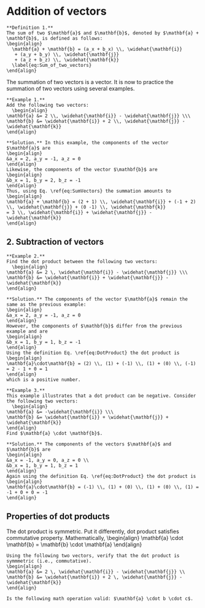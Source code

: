 # Addition of vectors 

```{definition}
**Definition 1.**
The sum of two $\mathbf{a}$ and $\mathbf{b}$, denoted by $\mathbf{a} + \mathbf{b}$, is defined as follows:
\begin{align}
  \mathbf{a} + \mathbf{b} = (a_x + b_x) \\, \widehat{\mathbf{i}} 
   + (a_y + b_y) \\, \widehat{\mathbf{j}} 
   + (a_z + b_z) \\, \widehat{\mathbf{k}} 
  \label{eq:Sum_of_two_vectors}
\end{align}
```

The summation of two vectors is a vector. It is now to practice the summation of two vectors using several examples. 

```{example}
**Example 1.**
Add the following two vectors: 
  \begin{align}
\mathbf{a} &= 2 \\, \widehat{\mathbf{i}} - \widehat{\mathbf{j}} \\\  
\mathbf{b} &= \widehat{\mathbf{i}} + 2 \\, \widehat{\mathbf{j}} - \widehat{\mathbf{k}}
\end{align}

**Solution.** In this example, the components of the vector $\mathbf{a}$ are
\begin{align}
&a_x = 2, a_y = -1, a_z = 0 
\end{align}
Likewise, the components of the vector $\mathbf{b}$ are
\begin{align}
&b_x = 1, b_y = 2, b_z = -1
\end{align}
Thus, using Eq. \ref{eq:SumVectors} the summation amounts to
\begin{align}
\mathbf{a} + \mathbf{b} = (2 + 1) \\, \widehat{\mathbf{i}} + (-1 + 2) \\, \widehat{\mathbf{j}} + (0 -1) \\, \widehat{\mathbf{k}} 
= 3 \\, \widehat{\mathbf{i}} + \widehat{\mathbf{j}} - \widehat{\mathbf{k}} 
\end{align}
```

## 2. Subtraction of vectors 
```{example}
**Example 2.**
Find the dot product between the following two vectors:
  \begin{align}
\mathbf{a} &= 2 \, \widehat{\mathbf{i}} - \widehat{\mathbf{j}} \\\ 
\mathbf{b} &= \widehat{\mathbf{i}} + \widehat{\mathbf{j}} - \widehat{\mathbf{k}}
\end{align}

**Solution.** The components of the vector $\mathbf{a}$ remain the same as the previous example: 
\begin{align}
&a_x = 2, a_y = -1, a_z = 0 
\end{align}
However, the components of $\mathbf{b}$ differ from the previous example and are 
\begin{align}
&b_x = 1, b_y = 1, b_z = -1
\end{align}
Using the definition Eq. \ref{eq:DotProduct} the dot product is
\begin{align}
\mathbf{a}\cdot\mathbf{b} = (2) \\, (1) + (-1) \\, (1) + (0) \\, (-1) = 2 - 1 + 0 = 1
\end{align}
which is a positive number.
```

```{example}
**Example 3.**
This example illustrates that a dot product can be negative. Consider the following two vectors:
  \begin{align}
\mathbf{a} &= -\widehat{\mathbf{i}} \\\ 
\mathbf{b} &= \widehat{\mathbf{i}} + \widehat{\mathbf{j}} + \widehat{\mathbf{k}}
\end{align}
Find $\mathbf{a} \cdot \mathbf{b}$. 

**Solution.** The components of the vectors $\mathbf{a}$ and $\mathbf{b}$ are
\begin{align}
&a_x = -1, a_y = 0, a_z = 0 \\
&b_x = 1, b_y = 1, b_z = 1
\end{align}
Again using the definition Eq. \ref{eq:DotProduct} the dot product is
\begin{align}
\mathbf{a}\cdot\mathbf{b} = (-1) \\, (1) + (0) \\, (1) + (0) \\, (1) = -1 + 0 + 0 = -1
\end{align}
```

## Properties of dot products

The dot product is symmetric. Put it differently, dot product satisfies commutative property. Mathematically, 
\begin{align}
\mathbf{a} \cdot \mathbf{b} = \mathbf{b} \cdot \mathbf{a}
\end{align}

```{exercise}
Using the following two vectors, verify that the dot product is symmmetric (i.e., commutative). 
\begin{align}
\mathbf{a} &= 2 \, \widehat{\mathbf{i}} - \widehat{\mathbf{j}} \\  
\mathbf{b} &= \widehat{\mathbf{i}} + 2 \, \widehat{\mathbf{j}} - \widehat{\mathbf{k}}
\end{align}
```

```{exercise}
Is the following math operation valid: $\mathbf{a} \cdot b \cdot c$.
```
